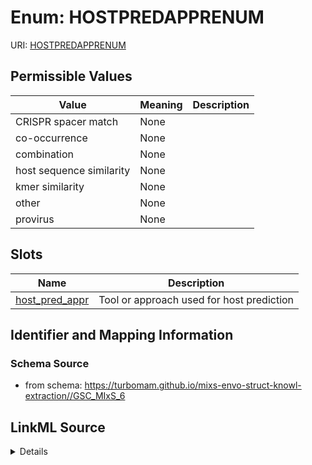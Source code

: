 # Enum: HOSTPREDAPPRENUM



URI: [HOSTPREDAPPRENUM](HOSTPREDAPPRENUM)

## Permissible Values

| Value | Meaning | Description |
| --- | --- | --- |
| CRISPR spacer match | None |  |
| co-occurrence | None |  |
| combination | None |  |
| host sequence similarity | None |  |
| kmer similarity | None |  |
| other | None |  |
| provirus | None |  |




## Slots

| Name | Description |
| ---  | --- |
| [host_pred_appr](host_pred_appr.md) | Tool or approach used for host prediction |






## Identifier and Mapping Information







### Schema Source


* from schema: https://turbomam.github.io/mixs-envo-struct-knowl-extraction//GSC_MIxS_6




## LinkML Source

<details>
```yaml
name: HOST_PRED_APPR_ENUM
from_schema: https://turbomam.github.io/mixs-envo-struct-knowl-extraction//GSC_MIxS_6
rank: 1000
permissible_values:
  CRISPR spacer match:
    text: CRISPR spacer match
  co-occurrence:
    text: co-occurrence
  combination:
    text: combination
  host sequence similarity:
    text: host sequence similarity
  kmer similarity:
    text: kmer similarity
  other:
    text: other
  provirus:
    text: provirus

```
</details>
